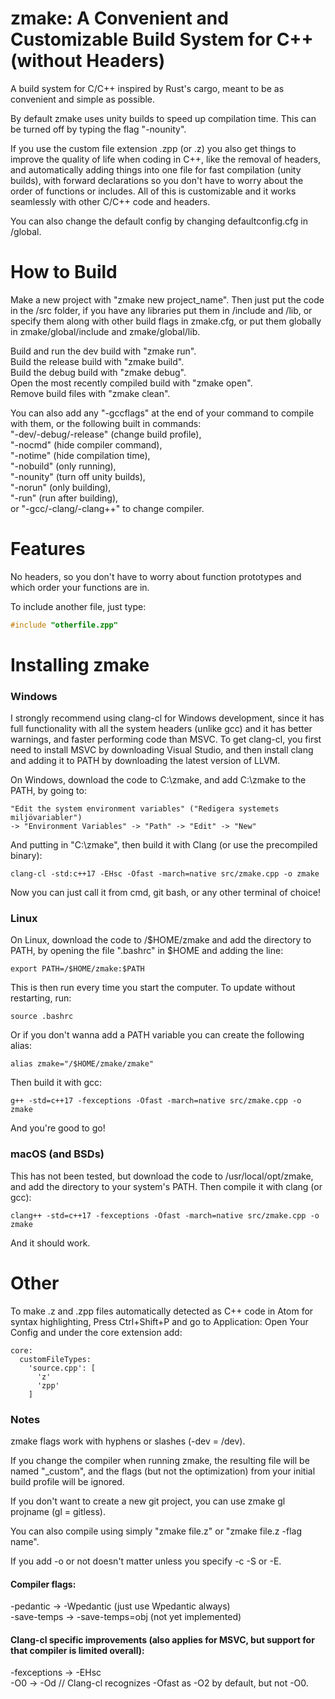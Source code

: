# zmake: A Convenient and Customizable Build System for C++ (without Headers)
A build system for C/C++ inspired by Rust's cargo,
meant to be as convenient and simple as possible.

By default zmake uses unity builds to speed up compilation time.
This can be turned off by typing the flag "-nounity".

If you use the custom file extension .zpp (or .z) you also get things
to improve the quality of life when coding in C++, like the removal of headers,
and automatically adding things into one file for fast compilation (unity builds),
with forward declarations so you don't have to worry about the order of functions or includes.
All of this is customizable and it works seamlessly with other C/C++ code and headers.

You can also change the default config by changing defaultconfig.cfg in /global.

# How to Build
Make a new project with "zmake new project_name".
Then just put the code in the /src folder, if you have any libraries put them in
/include and /lib, or specify them along with other build flags in zmake.cfg,
or put them globally in zmake/global/include and zmake/global/lib.

Build and run the dev build with "zmake run".<br>
Build the release build with "zmake build".<br>
Build the debug build with "zmake debug".<br>
Open the most recently compiled build with "zmake open".<br>
Remove build files with "zmake clean".<br>

You can also add any "-gccflags" at the end of your command
to compile with them, or the following built in commands:<br>
"-dev/-debug/-release" (change build profile),<br>
"-nocmd" (hide compiler command),<br>
"-notime" (hide compilation time),<br>
"-nobuild" (only running),<br>
"-nounity" (turn off unity builds),<br>
"-norun" (only building),<br>
"-run" (run after building),<br>
or "-gcc/-clang/-clang++" to change compiler.

# Features
No headers, so you don't have to worry about function prototypes
and which order your functions are in.

To include another file, just type:
```cpp
#include "otherfile.zpp"
```

# Installing zmake
### Windows
I strongly recommend using clang-cl for Windows development, since it has full
functionality with all the system headers (unlike gcc) and it has better warnings,
and faster performing code than MSVC. To get clang-cl, you first need to install
MSVC by downloading Visual Studio, and then install clang and adding it to PATH
by downloading the latest version of LLVM.

On Windows, download the code to C:\\zmake, and add C:\\zmake to the PATH, by going to:
```
"Edit the system environment variables" ("Redigera systemets miljövariabler")
-> "Environment Variables" -> "Path" -> "Edit" -> "New"
```
And putting in "C:\\zmake", then build it with Clang (or use the precompiled binary):
```
clang-cl -std:c++17 -EHsc -Ofast -march=native src/zmake.cpp -o zmake
```
Now you can just call it from cmd, git bash, or any other terminal of choice!

### Linux
On Linux, download the code to /$HOME/zmake and add the directory to PATH,
by opening the file ".bashrc" in $HOME and adding the line:
```
export PATH=/$HOME/zmake:$PATH
```
This is then run every time you start the computer. To update without restarting, run:
```
source .bashrc
```
Or if you don't wanna add a PATH variable you can create the following alias:
```
alias zmake="/$HOME/zmake/zmake"
```
Then build it with gcc:
```
g++ -std=c++17 -fexceptions -Ofast -march=native src/zmake.cpp -o zmake
```
And you're good to go!

### macOS (and BSDs)
This has not been tested, but download the code to /usr/local/opt/zmake,
and add the directory to your system's PATH. Then compile it with clang (or gcc):
```
clang++ -std=c++17 -fexceptions -Ofast -march=native src/zmake.cpp -o zmake
```
And it should work.

# Other
To make .z and .zpp files automatically detected as C++ code in Atom
for syntax highlighting, Press Ctrl+Shift+P and go to Application: Open Your Config
and under the core extension add:
```
core:
  customFileTypes:
    'source.cpp': [
      'z'
      'zpp'
    ]
```

### Notes
zmake flags work with hyphens or slashes (-dev = /dev).

If you change the compiler when running zmake, the resulting file will be named "\_custom",
and the flags (but not the optimization) from your initial build profile will be ignored.

If you don't want to create a new git project, you can use zmake gl projname (gl = gitless).

You can also compile using simply "zmake file.z" or "zmake file.z -flag name".

If you add -o or not doesn't matter unless you specify -c -S or -E.

#### Compiler flags:

-pedantic   -> -Wpedantic (just use Wpedantic always)<br>
-save-temps -> -save-temps=obj (not yet implemented)

#### Clang-cl specific improvements (also applies for MSVC, but support for that compiler is limited overall):
-fexceptions -> -EHsc<br>
-O0          -> -Od     // Clang-cl recognizes -Ofast as -O2 by default, but not -O0.
